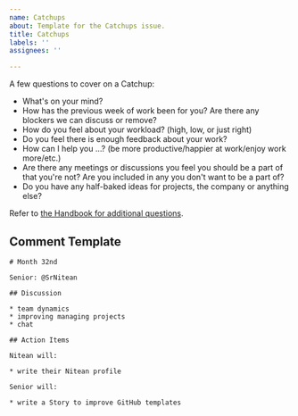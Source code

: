 ```yaml
---
name: Catchups
about: Template for the Catchups issue.
title: Catchups
labels: ''
assignees: ''

---
```


A few questions to cover on a Catchup:

- What's on your mind?
- How has the previous week of work been for you? Are there any blockers we can discuss or remove?
- How do you feel about your workload? (high, low, or just right)
- Do you feel there is enough feedback about your work?
- How can I help you ...? (be more productive/happier at work/enjoy work more/etc.)
- Are there any meetings or discussions you feel you should be a part of that you're not? Are you included in any you don't want to be a part of?
- Do you have any half-baked ideas for projects, the company or anything else?

Refer to [the Handbook for additional questions](https://github.com/niteoweb/handbook/blob/master/5_People/catchups.md).

## Comment Template

```
# Month 32nd

Senior: @SrNitean

## Discussion

* team dynamics
* improving managing projects
* chat

## Action Items

Nitean will:

* write their Nitean profile

Senior will:

* write a Story to improve GitHub templates
```
